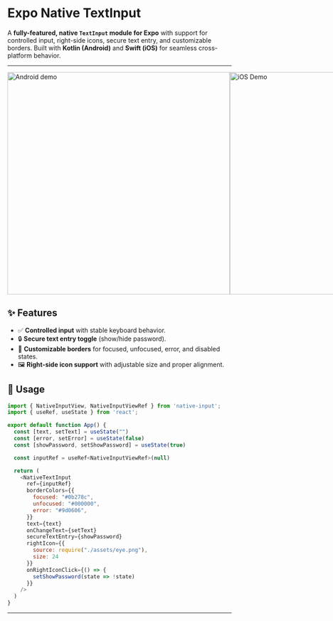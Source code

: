 # Expo Native TextInput

A **fully-featured, native `TextInput` module for Expo** with support for controlled input, right-side icons, secure text entry, and customizable borders. Built with **Kotlin (Android)** and **Swift (iOS)** for seamless cross-platform behavior.  

---

<div style="display: flex; justify-content: space-evenly;" >
    <img
      src="https://github.com/helcioItiyama/NativeInput/blob/main/doc/assets/input.gif?raw=true"
      alt="Android demo"
      height="500"
    >
    <img
      src="https://github.com/helcioItiyama/NativeInput/blob/main/doc/assets/input2.gif?raw=true"
      alt="iOS Demo"
      height="500"
    >
  <br>
</div>

## ✨ Features

- ✅ **Controlled input** with stable keyboard behavior.
- 🔒 **Secure text entry toggle** (show/hide password).
- 🎨 **Customizable borders** for focused, unfocused, error, and disabled states.
- 🖼️ **Right-side icon support** with adjustable size and proper alignment. 

## 🚀 Usage
```javascript
import { NativeInputView, NativeInputViewRef } from 'native-input';
import { useRef, useState } from 'react';

export default function App() {
  const [text, setText] = useState("")
  const [error, setError] = useState(false)
  const [showPassword, setShowPassword] = useState(true)

  const inputRef = useRef<NativeInputViewRef>(null)

  return (
    <NativeTextInput
      ref={inputRef}
      borderColors={{
        focused: "#0b278c",
        unfocused: "#000000",
        error: "#9d0606",
      }}
      text={text}
      onChangeText={setText}
      secureTextEntry={showPassword}
      rightIcon={{ 
        source: require("./assets/eye.png"), 
        size: 24 
      }}
      onRightIconClick={() => {
        setShowPassword(state => !state)
      }}
    />
  )
}
```

---
